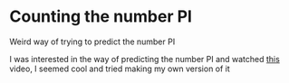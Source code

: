 # Counting the number PI
Weird way of trying to predict the number PI

I was interested in the way of predicting the number PI and watched [this](https://www.youtube.com/watch?v=5cNnf_7e92Q) video, I seemed cool and tried making my own version of it